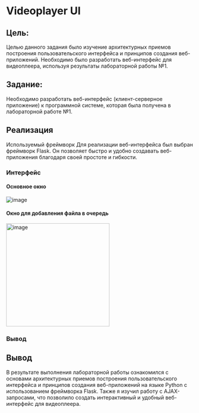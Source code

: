 # Videoplayer UI

## Цель:
Целью данного задания было изучение архитектурных приемов построения пользовательского интерфейса и принципов создания веб-приложений. Необходимо было разработать веб-интерфейс для видеоплеера, используя результаты лабораторной работы №1.

## Задание:
Необходимо разработать веб-интерфейс (клиент-серверное приложение) к программной системе, которая была получена в лабораторной работе №1.

## Реализация
Используемый фреймворк
Для реализации веб-интерфейса был выбран фреймворк Flask. Он позволяет быстро и удобно создавать веб-приложения благодаря своей простоте и гибкости.


### Интерфейс
#### Основное окно
![image](https://github.com/brokenjesus/PPOIS/assets/114217203/4eb5f08e-54e8-4d37-b348-2a5b5659b795)
#### Окно для добавления файла в очередь
<img width="278" alt="image" src="https://github.com/brokenjesus/PPOIS/assets/114217203/ed123dbb-8d79-4e17-b585-e7ae59f6a698">

### Вывод
## Вывод

В результате выполнения лабораторной работы ознакомился с основами архитектурных приемов построения пользовательского интерфейса и принципов создания веб-приложений на языке Python с использованием фреймворка Flask. Также я изучил работу с AJAX-запросами, что позволило создать интерактивный и удобный веб-интерфейс для видеоплеера.
